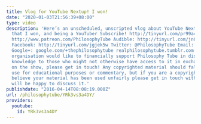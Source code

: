 ```yaml
---
title: Vlog for YouTube Nextup! I won!
date: "2020-01-03T21:56:39+08:00"
type: video
description: 'Here’s an unscheduled, unscripted vlog about YouTube Nextup, the competition
  that I won, and being a YouTuber Subscribe! http://tinyurl.com/pr99a46 Patreon:
  http://www.patreon.com/PhilosophyTube Audible: http://tinyurl.com/jn6tpup FAQ: http://tinyurl.com/j8bo4gb
  Facebook: http://tinyurl.com/jgjek5w Twitter: @PhilosophyTube Email: ollysphilosophychannel@gmail.com
  Google+: google.com/+thephilosophytube realphilosophytube.tumblr.com If you or your
  organisation would like to financially support Philosophy Tube in distributing philosophical
  knowledge to those who might not otherwise have access to it in exchange for credits
  on the show, please get in touch! Any copyrighted material should fall under fair
  use for educational purposes or commentary, but if you are a copyright holder and
  believe your material has been used unfairly please get in touch with us and we
  will be happy to discuss it.'
publishdate: "2016-04-14T08:08:19.000Z"
url: /philosophytube/YRk3vs3a4DY/
providers:
  youtube:
    id: YRk3vs3a4DY
---
```

